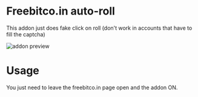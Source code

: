 # Freebitco.in auto-roll
This addon just does fake click on roll (don't work in accounts that have to fill the captcha)

![addon preview](https://raw.githubusercontent.com/omidmaroofi/freebtc-autoroll/image.png)


# Usage
You just need to leave the freebitco.in page open and the addon ON.

